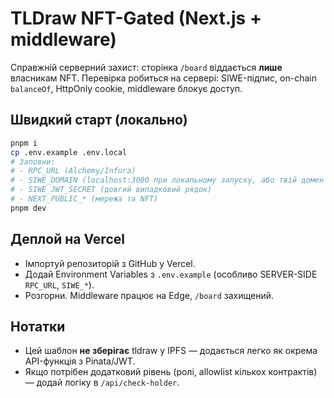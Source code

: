 # TLDraw NFT-Gated (Next.js + middleware)

Справжній серверний захист: сторінка `/board` віддається **лише** власникам NFT.
Перевірка робиться на сервері: SIWE-підпис, on-chain `balanceOf`, HttpOnly cookie, middleware блокує доступ.

## Швидкий старт (локально)
```bash
pnpm i
cp .env.example .env.local
# Заповни:
# - RPC_URL (Alchemy/Infura)
# - SIWE_DOMAIN (localhost:3000 при локальному запуску, або твій домен на проді)
# - SIWE_JWT_SECRET (довгий випадковий рядок)
# - NEXT_PUBLIC_* (мережа та NFT)
pnpm dev
```

## Деплой на Vercel
- Імпортуй репозиторій з GitHub у Vercel.
- Додай Environment Variables з `.env.example` (особливо SERVER-SIDE `RPC_URL`, `SIWE_*`).
- Розгорни. Middleware працює на Edge, `/board` захищений.

## Нотатки
- Цей шаблон **не зберігає** tldraw у IPFS — додається легко як окрема API-функція з Pinata/JWT.
- Якщо потрібен додатковий рівень (ролі, allowlist кількох контрактів) — додай логіку в `/api/check-holder`.
